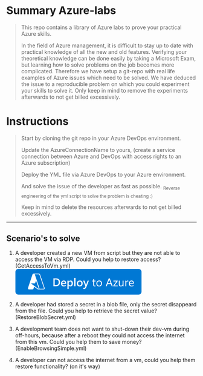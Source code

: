 # Summary Azure-labs
> This repo contains a library of Azure labs to prove your practical Azure skills.
>
> In the field of Azure management, it is difficult to stay up to date with practical knowledge of all the new and old features. Verifying your theoretical knowledge can be done easily by taking a Microsoft Exam, but learning how to solve problems on the job becomes more complicated. 
Therefore we have setup a git-repo with real life examples of Azure issues which need to be solved. We have deduced the issue to a reproducible problem on which you could experiment your skills to solve it. 
Only keep in mind to remove the experiments afterwards to not get billed excessively.
>

# Instructions
> Start by cloning the git repo in your Azure DevOps environment.
>
> Update the AzureConnectionName to yours, (create a service connection between Azure and DevOps with access rights to an Azure subscription) 
>
> Deploy the YML file via Azure DevOps to your Azure environment. 
>
> And solve the issue of the developer as fast as possible. <sub>Reverse engineering of the yml script to solve the problem is cheating :) </sub>
>
> Keep in mind to delete the resources afterwards to not get billed excessively.

---
Scenario's to solve 
---
1) A developer created a new VM from script but they are not able to access the VM via RDP. Could you help to restore access? (GetAccessToVm.yml)
[![Deploy To Azure](https://raw.githubusercontent.com/Azure/azure-quickstart-templates/master/1-CONTRIBUTION-GUIDE/images/deploytoazure.svg?sanitize=true)](https://portal.azure.com/#create/Microsoft.Template/uri/https%3A%2F%2Fgithub.com%2Fcloudsandboxes%2FAzure-labs%2Fblob%2Fmaster%2FEnableBrowsingSimple.yml)


2) A developer had stored a secret in a blob file, only the secret disappeard from the file. Could you help to retrieve the secret value? (RestoreBlobSecret.yml) 
3) A development team does not want to shut-down their dev-vm during off-hours, because after a reboot they could not access the internet from this vm. Could you help them to save money?  (EnableBrowsingSimple.yml) 
4) A developer can not access the internet from a vm, could you help them restore functionality? (on it's way)  



